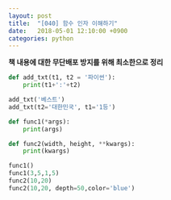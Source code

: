 ```yaml
---
layout: post
title:  "[040] 함수 인자 이해하기"
date:   2018-05-01 12:10:00 +0900
categories: python
---
```

**책 내용에 대한 무단배포 방지를 위해 최소한으로 정리**

```python
def add_txt(t1, t2 = '파이썬'):
    print(t1+':'+t2)

add_txt('베스트')
add_txt(t2='대한민국', t1='1등')

def func1(*args):
    print(args)

def func2(width, height, **kwargs):
    print(kwargs)

func1()
func1(3,5,1,5)
func2(10,20)
func2(10,20, depth=50,color='blue')
```
